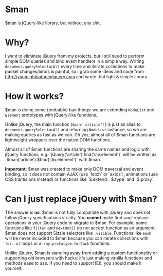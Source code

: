 # $man
$man is jQuery-like library, but without any shit.

# Why?
I want to eliminate jQuery from my projects, but I still need to perform simple DOM queries and bind event handlers in a simple way. Writing `document.querySelectorAll` every time and iterate collections to make packet changes/binds is painful, so I grab some ideas and code from http://youmightnotneedjquery.com and wrote that light & simple library.

# How it works?
$man is doing some (probably) bad things: we are extending `NodeList` and `Element` prototypes with jQuery-like functions. 

Unlike jQuery, the main function (`$man('article')`) is just an alias to `document.querySelectorAll` and returning `NodeList` instance, so we are making queries as fast as we can. Oh yes, almost all of $man functions are lightweight wrappers over the native DOM functions.

Almost all of $man functions are sharing the same names and logic with jQuery functions, e.g. `jQuery('article').find('div.element')` will be written as `$man('article').$find('div.element')` with $man.

**Important**: $man was created to make only DOM traversal and event binding, so it does not contain AJAX (use `fetch` or `axios`), animations (use CSS trantisions instead) or functions like `$.extend`, `$.type` and `$.proxy`.

# Can I just replace jQuery with $man?
The answer is **no**. $man is not fully compatible with jQuery and does not follow jQuery specifications strictly. You **cannot** make find-and-replace operations in your jQuery code to migrate to $man. For example, some functions like `filter` and `nextUntil` do not accept function as an argument. $man does not support Sizzle selectors like `:visible`. Functions like `each` will be never included to $man because you can iterate collections with `for..of` loops or `Array.prototype.forEach` functions.

Unlike jQuery, $man is standing away from adding a custom functionality or supporting old browsers with hacks: it's just making vanilla functions and methods ease to use. If you need to support IE8, you should make it yourself.

